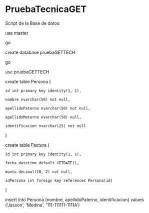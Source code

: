 # PruebaTecnicaGET

Script de la Base de datos:

use master

go

create database pruebaGETTECH

go

use pruebaGETTECH

create table Persona (

	id int primary key identity(1, 1),
 
	nombre nvarchar(50) not null,
 
	apellidoPaterno nvarchar(50) not null,
 
	apellidoMaterno nvarchar(50) null,
 
	identificacion nvarchar(25) not null
 
)

create table Factura (

	id int primary key identity(1, 1),
 
	fecha datetime default GETDATE(),
 
	monto decimal(10, 2) not null,

	idPersona int foreign key references Persona(id) 
)

insert into Persona (nombre, apellidoPaterno, identificacion) values ('Jasson', 'Medina', '111-111111-1111A')
